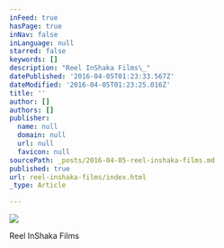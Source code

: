 ```yaml
---
inFeed: true
hasPage: true
inNav: false
inLanguage: null
starred: false
keywords: []
description: "Reel InShaka Films\_"
datePublished: '2016-04-05T01:23:33.567Z'
dateModified: '2016-04-05T01:23:25.016Z'
title: ''
author: []
authors: []
publisher:
  name: null
  domain: null
  url: null
  favicon: null
sourcePath: _posts/2016-04-05-reel-inshaka-films.md
published: true
url: reel-inshaka-films/index.html
_type: Article

---
```

![](https://the-grid-user-content.s3-us-west-2.amazonaws.com/de53f798-2e2d-46b5-a156-23fa174fba88.png)

Reel InShaka Films